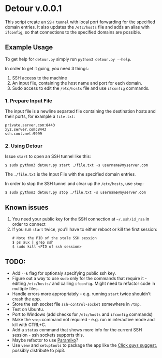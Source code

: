 # Detour v.0.0.1

This script create an `SSH tunnel` with local port forwarding for the specified domain entries. It also updates the `/etc/hosts` file and adds an alias with `ifconfig`, so that connections to the specified domains are possible.

## Example Usage

To get help for `detour.py` simply run `python3 detour.py --help`.

In order to get it going, you need 3 things:

1. SSH access to the machine
2. An input file, containing the host name and port for each domain.
3. Sudo access to edit the `/etc/hosts` file and use `ifconfig` commands.

### 1. Prepare Input File

The input file is a newline separted file containing the destination hosts and their ports, for example a `file.txt`:

```
private.server.com:8443
xyz.server.com:8443
ssh.cool.net:9999
```

### 2. Using Detour

Issue `start` to open an SSH tunnel like this:

```shell
$ sudo python3 detour.py start ./file.txt -s username@myserver.com
```
The `./file.txt` is the Input File with the specified domain entries.

In order to stop the SSH tunnel and clear up the `/etc/hosts`, use `stop`:

```shell
$ sudo python3 detour.py stop ./file.txt -s username@myserver.com
```

## Known issues
1. You need your public key for the SSH connection at `~/.ssh/id_rsa` in order to connect
2. If you run `start` twice, you'll have to either reboot or kill the first session:
    ```shell
    # Note the PID of the stale SSH session
    $ ps aux | grep ssh
    $ sudo kill <PID of ssh session>
    ```

## TODO:
* Add `--k` flag for optionaly specifying public ssh key.
* Figure out a way to use `sudo` only for the commands that require it - editing `/etc/hosts/` and calling `ifconfig`. Might need to refactor code in multiple files.
* Handle errors more appropriately - e.g. running `start` twice shouldn't crash the app.
* Store the ssh socket file `ssh-control-socket` somewhere in `/tmp`.
* Test on Ubuntu.
* Port to Windows (add checks for `/etc/hosts` and `ifconfig` commands)
* Make the `stop` command not required - e.g. run in interactive mode and kill with CTRL+C.
* Add a `status` command that shows more info for the current SSH session - ssh sockets supports this.
* Maybe refactor to use [Paramiko](https://github.com/paramiko/paramiko)?
* Use `venv` and `setuptools` to package the app like the [Click guys suggest](https://click.palletsprojects.com/en/7.x/quickstart/#switching-to-setuptools), possibly distribute to pip3.